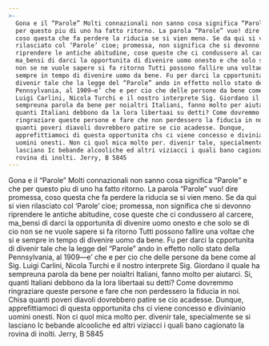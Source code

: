 ```yaml
---
>-
  Gona e il “Parole” Molti connazionali non sanno cosa significa “Parole” e che
  per questo piu di uno ha fatto ritorno. La parola “Parole” vuo! dire promessa,
  coso questa che fa perdere la riducia se si vien meno. Se da qui si vien
  rilasciato col ‘Parole’ cioe; promessa, non significa che si devonno
  riprendere le antiche abitudine, cose queste che ci condussero al carcere,
  ma_bensi di darci la opportunita di divenire uomo onesto e che solo se di cio
  non se ne vuole sapere si fa ritorno Tutti possono fallire una voltae che si e
  sempre in tempo di divenire uomo da bene. Fu per darci la cpportunita di
  divenir tale che la legge del “Parole” ando in effetto nollo stato della
  Pennsylvania, al 1909—e’ che e per cio che delle persone da bene come al Sig.
  Luigi Carlini, Nicola Turchi e il nostro interprete Sig. Giordano il quale ha
  sempreuna parola da bene per noialtri Italiani, fanno molto per aiutarci. Si,
  quanti Italiani debbono da la lora libertaai su detti? Come dovremmo
  ringraziare queste persone e fare che non perdessero la fiducia in noi. Chisa
  quanti poveri diavoli dovrebbero patire se cio acadesse. Dunque,
  apprefittiamoci di questa opportunita chs ci viene concesso e divinianio
  uomini onesti. Non ci quol mica molto per. divenir tale, specialmente se si
  lasciano Ic bebande alcooliche ed altri viziacci i quali bano cagionato la
  rovina di inolti. Jerry, B 5845
---
```


Gona e il “Parole” Molti connazionali non sanno cosa significa “Parole” e che per questo piu di uno ha fatto ritorno. La parola “Parole” vuo! dire promessa, coso questa che fa perdere la riducia se si vien meno. Se da qui si vien rilasciato col ‘Parole’ cioe; promessa, non significa che si devonno riprendere le antiche abitudine, cose queste che ci condussero al carcere, ma_bensi di darci la opportunita di divenire uomo onesto e che solo se di cio non se ne vuole sapere si fa ritorno Tutti possono fallire una voltae che si e sempre in tempo di divenire uomo da bene. Fu per darci la cpportunita di divenir tale che la legge del “Parole” ando in effetto nollo stato della Pennsylvania, al 1909—e’ che e per cio che delle persone da bene come al Sig. Luigi Carlini, Nicola Turchi e il nostro interprete Sig. Giordano il quale ha sempreuna parola da bene per noialtri Italiani, fanno molto per aiutarci. Si, quanti Italiani debbono da la lora libertaai su detti? Come dovremmo ringraziare queste persone e fare che non perdessero la fiducia in noi. Chisa quanti poveri diavoli dovrebbero patire se cio acadesse. Dunque, apprefittiamoci di questa opportunita chs ci viene concesso e divinianio uomini onesti. Non ci quol mica molto per. divenir tale, specialmente se si lasciano Ic bebande alcooliche ed altri viziacci i quali bano cagionato la rovina di inolti. Jerry, B 5845
